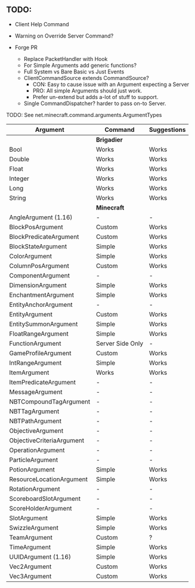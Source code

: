 TODO:
---
 * Client Help Command
 * Warning on Override Server Command?
 
 * Forge PR
    * Replace PacketHandler with Hook
    * For Simple Arguments add generic functions?
    * Full System vs Bare Basic vs Just Events
    * ClientCommandSource extends CommandSource?
        - CON: Easy to cause issue with an Argument expecting a Server
        - PRO: All simple Arguments should just work.
        - Prefer un-extend but adds a-lot of stuff to support. 
    * Single CommandDispatcher? harder to pass on-to Server.

TODO: See net.minecraft.command.arguments.ArgumentTypes

| Argument | Command | Suggestions |
|----------|---------|-------------|
| |**Brigadier**| |
| Bool | Works | Works |
| Double | Works | Works |
| Float | Works | Works |
| Integer | Works | Works |
| Long | Works | Works |
| String | Works | Works |
| |**Minecraft**| |
| AngleArgument (1.16) | - | - |
| BlockPosArgument | Custom | Works |
| BlockPredicateArgument | Custom | Works |
| BlockStateArgument | Simple | Works |
| ColorArgument | Simple | Works |
| ColumnPosArgument | Custom | Works |
| ComponentArgument | - | - |
| DimensionArgument | Simple | Works |
| EnchantmentArgument | Simple | Works |
| EntityAnchorArgument | - | - |
| EntityArgument | Custom | Works |
| EntitySummonArgument | Simple | Works |
| FloatRangeArgument | Simple | Works |
| FunctionArgument | Server Side Only | - |
| GameProfileArgument | Custom | Works |
| IntRangeArgument | Simple | Works |
| ItemArgument | Works | Works |
| ItemPredicateArgument | - | - |
| MessageArgument | - | - |
| NBTCompoundTagArgument | - | - | 
| NBTTagArgument | - | - |
| NBTPathArgument | - | - |
| ObjectiveArgument | - | - |
| ObjectiveCriteriaArgument | - | - |
| OperationArgument | - | - |
| ParticleArgument | - | - |
| PotionArgument | Simple | Works |
| ResourceLocationArgument | Simple | Works |
| RotationArgument | - | - |
| ScoreboardSlotArgument | - | - |
| ScoreHolderArgument | - | - |
| SlotArgument | Simple | Works |
| SwizzleArgument | Simple | Works |
| TeamArgument | Custom | ? |
| TimeArgument | Simple | Works |
| UUIDArgument (1.16) | Simple | Works |
| Vec2Argument | Custom | Works |
| Vec3Argument | Custom | Works |